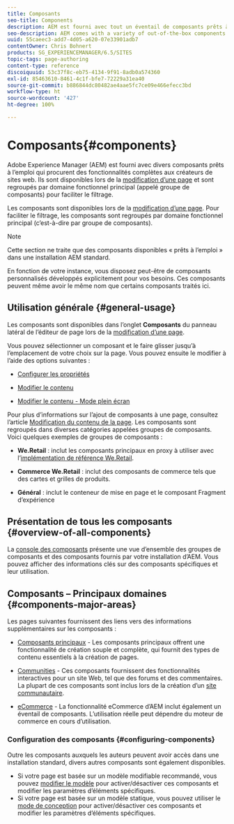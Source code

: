 ```yaml
---
title: Composants
seo-title: Components
description: AEM est fourni avec tout un éventail de composants prêts à l’emploi qui procurent des fonctionnalités complètes aux créateurs de sites Web.
seo-description: AEM comes with a variety of out-of-the-box components that provide comprehensive functionality for website authors
uuid: 55caeec3-add7-4d05-a620-07e33901adb7
contentOwner: Chris Bohnert
products: SG_EXPERIENCEMANAGER/6.5/SITES
topic-tags: page-authoring
content-type: reference
discoiquuid: 53c37f8c-eb75-4134-9f91-8adb0a574360
exl-id: 85463610-8461-4c1f-bfe7-72229a31ea40
source-git-commit: b886844dc80482ae4aae5fc7ce09e466efecc3bd
workflow-type: ht
source-wordcount: '427'
ht-degree: 100%

---
```


# Composants{#components}

Adobe Experience Manager (AEM) est fourni avec divers composants prêts à l’emploi qui procurent des fonctionnalités complètes aux créateurs de sites web. Ils sont disponibles lors de la [modification d’une page](/help/sites-authoring/editing-content.md) et sont regroupés par domaine fonctionnel principal (appelé groupe de composants) pour faciliter le filtrage.

Les composants sont disponibles lors de la [modification d’une page](/help/sites-authoring/editing-content.md). Pour faciliter le filtrage, les composants sont regroupés par domaine fonctionnel principal (c’est-à-dire par groupe de composants).

>[!NOTE]
>
>Cette section ne traite que des composants disponibles « prêts à l’emploi » dans une installation AEM standard.
>
>En fonction de votre instance, vous disposez peut-être de composants personnalisés développés explicitement pour vos besoins. Ces composants peuvent même avoir le même nom que certains composants traités ici.

## Utilisation générale {#general-usage}

Les composants sont disponibles dans l’onglet **Composants** du panneau latéral de l’éditeur de page lors de la [modification d’une page](/help/sites-authoring/editing-content.md).

Vous pouvez sélectionner un composant et le faire glisser jusqu’à l’emplacement de votre choix sur la page. Vous pouvez ensuite le modifier à l’aide des options suivantes :

* [Configurer les propriétés](/help/sites-authoring/editing-page-properties.md)
* [Modifier le contenu](/help/sites-authoring/editing-content.md)

* [Modifier le contenu - Mode plein écran](/help/sites-authoring/editing-content.md#edit-content-full-screen-mode)

Pour plus d’informations sur l’ajout de composants à une page, consultez l’article [Modification du contenu de la page](/help/sites-authoring/editing-content.md).
Les composants sont regroupés dans diverses catégories appelées groupes de composants. Voici quelques exemples de groupes de composants :

* **We.Retail** : inclut les composants principaux en proxy à utiliser avec l’[implémentation de référence We.Retail](/help/sites-developing/we-retail.md).

* **Commerce We.Retail** : inclut des composants de commerce tels que des cartes et grilles de produits.

* **Général** : inclut le conteneur de mise en page et le composant Fragment d’expérience

## Présentation de tous les composants {#overview-of-all-components}

La [console des composants](/help/sites-authoring/default-components-console.md) présente une vue d’ensemble des groupes de composants et des composants fournis par votre installation d’AEM. Vous pouvez afficher des informations clés sur des composants spécifiques et leur utilisation.

## Composants – Principaux domaines {#components-major-areas}

Les pages suivantes fournissent des liens vers des informations supplémentaires sur les composants :

* [Composants principaux](https://experienceleague.adobe.com/docs/experience-manager-core-components/using/introduction.html?lang=fr) - Les composants principaux offrent une fonctionnalité de création souple et complète, qui fournit des types de contenu essentiels à la création de pages.

* [Communities](/help/communities/author-communities.md) - Ces composants fournissent des fonctionnalités interactives pour un site Web, tel que des forums et des commentaires. La plupart de ces composants sont inclus lors de la création d’un [site communautaire](/help/communities/overview.md).

* [eCommerce](/help/commerce/cif-classic/administering/ecommerce.md) - La fonctionnalité eCommerce d’AEM inclut également un éventail de composants. L’utilisation réelle peut dépendre du moteur de commerce en cours d’utilisation.

### Configuration des composants {#configuring-components}

Outre les composants auxquels les auteurs peuvent avoir accès dans une installation standard, divers autres composants sont également disponibles.

* Si votre page est basée sur un modèle modifiable recommandé, vous pouvez [modifier le modèle](/help/sites-authoring/templates.md) pour activer/désactiver ces composants et modifier les paramètres d’éléments spécifiques.
* Si votre page est basée sur un modèle statique, vous pouvez utiliser le [mode de conception](/help/sites-authoring/default-components-designmode.md#enable-disable-components) pour activer/désactiver ces composants et modifier les paramètres d’éléments spécifiques.
